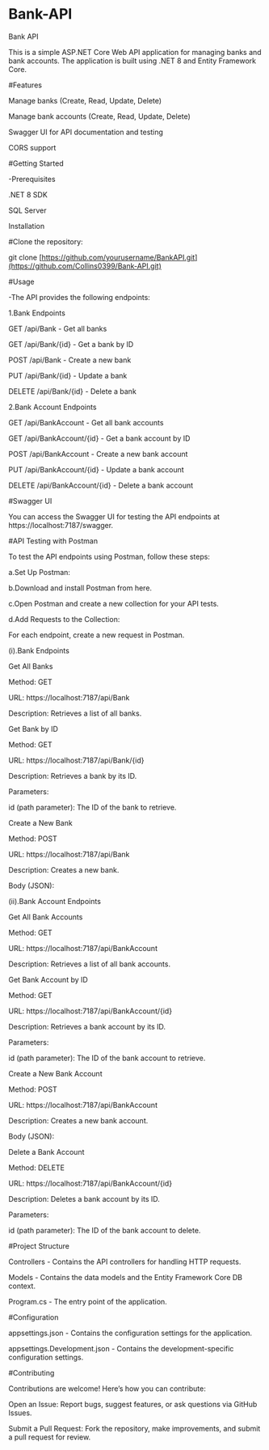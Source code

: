 # Bank-API
Bank API

This is a simple ASP.NET Core Web API application for managing banks and bank accounts. The application is built using .NET 8 and Entity Framework Core.

#Features

Manage banks (Create, Read, Update, Delete)

Manage bank accounts (Create, Read, Update, Delete)

Swagger UI for API documentation and testing

CORS support

#Getting Started

-Prerequisites

.NET 8 SDK

SQL Server

Installation

#Clone the repository:

git clone [https://github.com/yourusername/BankAPI.git](https://github.com/Collins0399/Bank-API.git)

#Usage

-The API provides the following endpoints:

1.Bank Endpoints

GET /api/Bank - Get all banks

GET /api/Bank/{id} - Get a bank by ID

POST /api/Bank - Create a new bank

PUT /api/Bank/{id} - Update a bank

DELETE /api/Bank/{id} - Delete a bank

2.Bank Account Endpoints

GET /api/BankAccount - Get all bank accounts

GET /api/BankAccount/{id} - Get a bank account by ID

POST /api/BankAccount - Create a new bank account

PUT /api/BankAccount/{id} - Update a bank account

DELETE /api/BankAccount/{id} - Delete a bank account

#Swagger UI

You can access the Swagger UI for testing the API endpoints at https://localhost:7187/swagger.

#API Testing with Postman

To test the API endpoints using Postman, follow these steps:

a.Set Up Postman:

b.Download and install Postman from here.

c.Open Postman and create a new collection for your API tests.

d.Add Requests to the Collection:

For each endpoint, create a new request in Postman.

(i).Bank Endpoints

Get All Banks

Method: GET

URL: https://localhost:7187/api/Bank

Description: Retrieves a list of all banks.

Get Bank by ID

Method: GET

URL: https://localhost:7187/api/Bank/{id}

Description: Retrieves a bank by its ID.

Parameters:

id (path parameter): The ID of the bank to retrieve.

Create a New Bank

Method: POST

URL: https://localhost:7187/api/Bank

Description: Creates a new bank.

Body (JSON):

(ii).Bank Account Endpoints

Get All Bank Accounts

Method: GET

URL: https://localhost:7187/api/BankAccount

Description: Retrieves a list of all bank accounts.

Get Bank Account by ID

Method: GET

URL: https://localhost:7187/api/BankAccount/{id}

Description: Retrieves a bank account by its ID.

Parameters:

id (path parameter): The ID of the bank account to retrieve.

Create a New Bank Account

Method: POST

URL: https://localhost:7187/api/BankAccount

Description: Creates a new bank account.

Body (JSON):

Delete a Bank Account

Method: DELETE

URL: https://localhost:7187/api/BankAccount/{id}

Description: Deletes a bank account by its ID.

Parameters:

id (path parameter): The ID of the bank account to delete.

#Project Structure

Controllers - Contains the API controllers for handling HTTP requests.

Models - Contains the data models and the Entity Framework Core DB context.

Program.cs - The entry point of the application.

#Configuration

appsettings.json - Contains the configuration settings for the application.

appsettings.Development.json - Contains the development-specific configuration settings.

#Contributing

Contributions are welcome! Here’s how you can contribute:

Open an Issue: Report bugs, suggest features, or ask questions via GitHub Issues.

Submit a Pull Request: Fork the repository, make improvements, and submit a pull request for review.

